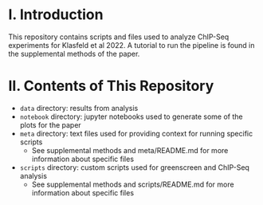 # I. Introduction

This repository contains scripts and files used to analyze ChIP-Seq experiments
for Klasfeld et al 2022. A tutorial to run the pipeline is found in the supplemental
methods of the paper.

# II. Contents of This Repository

* `data` directory: results from analysis
* `notebook` directory: jupyter notebooks used to generate some of the plots for the paper
* `meta` directory: text files used for providing context for running specific scripts 
	* See supplemental methods and meta/README.md for more information 
	about specific files
* `scripts` directory: custom scripts used for greenscreen and ChIP-Seq analysis 
	* See supplemental methods and scripts/README.md for more information 
	about specific files

